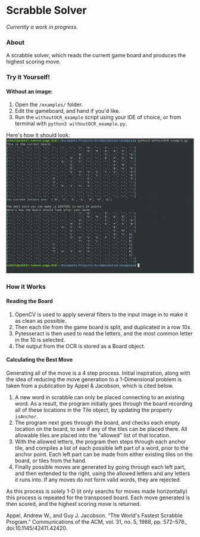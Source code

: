 # Scrabble Solver
_Currently a work in progress._

### About
A scrabble solver, which reads the current game board and produces the highest scoring move.

### Try it Yourself!

#### Without an image:
1. Open the `/examples/` folder.
2. Edit the gameboard, and hand if you'd like. 
3. Run the `withoutOCR_example` script using your IDE of choice, or from terminal with `python3 withoutOCR_example.py`. 

Here's how it should look:
![Without OCR](https://raw.githubusercontent.com/NikhilCBhat/ScrabbleSolver/master/examples/Without_OCR_Example.png)

### How it Works

#### Reading the Board
1) OpenCV is used to apply several filters to the input image in to make it as clean as possible.
2) Then each tile from the game board is split, and duplicated in a row 10x.
3) Pytesseract is then used to read the letters, and the most common letter in the 10 is selected.
4) The output from the OCR is stored as a Board object.

#### Calculating the Best Move
Generating all of the move is a 4 step process. Initial inspiration, along with the idea of reducing the move generation to a 1-Dimensional problem is taken from a publication by Appel & Jacobson, which is cited below.

1. A new word in scrabble can only be placed connecting to an existing word. As a result, the program initially goes through the board recording all of these locations in the Tile object, by updating the property `isAnchor`.
2. The program next goes through the board, and checks each empty location on the board, to see if any of the tiles can be placed there. All allowable tiles are placed into the "allowed" list of that location. 
3. With the allowed letters, the program then steps through each anchor tile, and compiles a list of each possible left part of a word, prior to the anchor point. Each left part can be made from either existing tiles on the board, or tiles from the hand. 
4. Finally possible moves are generated by going through each left part, and then extended to the right, using the allowed letters and any letters it runs into. If any moves do not form valid words, they are rejected.

As this process is solely 1-D (it only searchs for moves made horizontally) this process is repeated for the transposed board. Each move generated is then scored, and the highest scoring move is returned.

Appel, Andrew W., and Guy J. Jacobson. “The World's Fastest Scrabble Program.” Communications of the ACM, vol. 31, no. 5, 1988, pp. 572–578., doi:10.1145/42411.42420.

